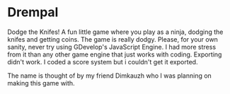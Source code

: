 # Drempal
Dodge the Knifes! A fun little game where you play as a ninja, dodging the knifes and getting coins. The game is really dodgy. Please, for your own sanity, never try using GDevelop's JavaScript Engine. I had more stress from it than any other game engine that just works with coding. Exporting didn't work. I coded a score system but i couldn't get it exported.

The name is thought of by my friend Dimkauzh who I was planning on making this game with.